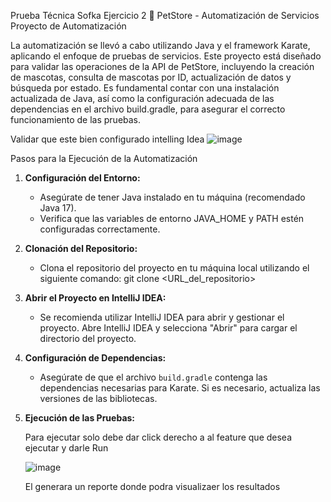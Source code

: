 Prueba Técnica Sofka Ejercicio 2 🚀
PetStore - Automatización de Servicios
Proyecto de Automatización

La automatización se llevó a cabo utilizando Java y el framework Karate, aplicando el enfoque de pruebas de servicios. Este proyecto está diseñado para validar las operaciones de la API de PetStore, incluyendo la creación de mascotas, consulta de mascotas por ID, actualización de datos y búsqueda por estado. Es fundamental contar con una instalación actualizada de Java, así como la configuración adecuada de las dependencias en el archivo build.gradle, para asegurar el correcto funcionamiento de las pruebas.

Validar que este bien configurado intelling Idea
![image](https://github.com/user-attachments/assets/9fdbb530-64ba-4fcf-860d-df6a5a19695c)



Pasos para la Ejecución de la Automatización

1. **Configuración del Entorno:**
   - Asegúrate de tener Java instalado en tu máquina (recomendado Java 17).
   - Verifica que las variables de entorno JAVA_HOME y PATH estén configuradas correctamente.

2. **Clonación del Repositorio:**
   - Clona el repositorio del proyecto en tu máquina local utilizando el siguiente comando:
     git clone <URL_del_repositorio>

3. **Abrir el Proyecto en IntelliJ IDEA:**
   - Se recomienda utilizar IntelliJ IDEA para abrir y gestionar el proyecto. Abre IntelliJ IDEA y selecciona "Abrir" para cargar el directorio del proyecto.

4. **Configuración de Dependencias:**
   - Asegúrate de que el archivo `build.gradle` contenga las dependencias necesarias para Karate. Si es necesario, actualiza las versiones de las bibliotecas.

5. **Ejecución de las Pruebas:**

   Para ejecutar solo debe dar click derecho a al feature que desea ejecutar y darle Run

   ![image](https://github.com/user-attachments/assets/a8c5a085-13d3-477c-b584-caa8a25c6789)

   El generara un reporte donde podra visualizaer los resultados

